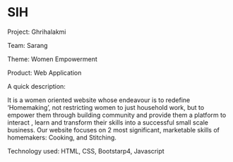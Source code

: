 # SIH
Project: Ghrihalakmi

Team: Sarang

Theme: Women Empowerment

Product: Web Application

A quick description:

It is a women oriented website whose endeavour is to redefine ‘Homemaking’, not restricting women to just household work, but to empower them through building community and provide them a platform to interact , learn and transform their skills into a successful small scale business. Our website focuses on 2 most significant, marketable skills of homemakers: Cooking, and Stitching.

Technology used: HTML, CSS, Bootstarp4, Javascript
